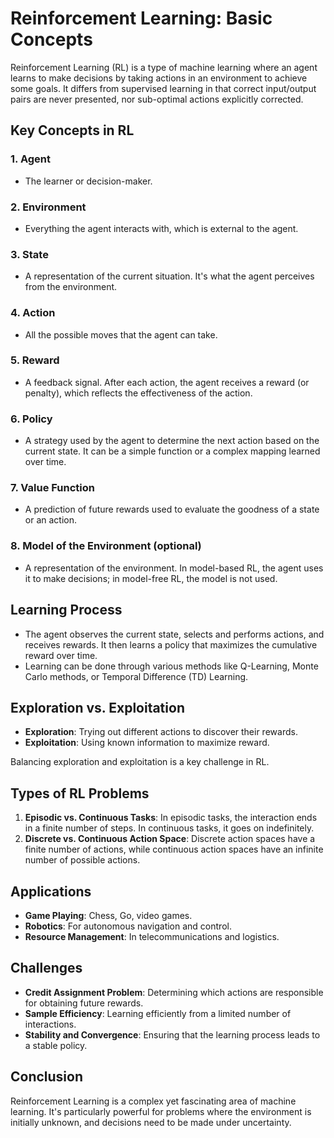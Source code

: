 # Reinforcement Learning: Basic Concepts

Reinforcement Learning (RL) is a type of machine learning where an agent learns to make decisions by taking actions in an environment to achieve some goals. It differs from supervised learning in that correct input/output pairs are never presented, nor sub-optimal actions explicitly corrected.

## Key Concepts in RL

### 1. Agent
- The learner or decision-maker.

### 2. Environment
- Everything the agent interacts with, which is external to the agent.

### 3. State
- A representation of the current situation. It's what the agent perceives from the environment.

### 4. Action
- All the possible moves that the agent can take.

### 5. Reward
- A feedback signal. After each action, the agent receives a reward (or penalty), which reflects the effectiveness of the action.

### 6. Policy
- A strategy used by the agent to determine the next action based on the current state. It can be a simple function or a complex mapping learned over time.

### 7. Value Function
- A prediction of future rewards used to evaluate the goodness of a state or an action.

### 8. Model of the Environment (optional)
- A representation of the environment. In model-based RL, the agent uses it to make decisions; in model-free RL, the model is not used.

## Learning Process

- The agent observes the current state, selects and performs actions, and receives rewards. It then learns a policy that maximizes the cumulative reward over time.
- Learning can be done through various methods like Q-Learning, Monte Carlo methods, or Temporal Difference (TD) Learning.

## Exploration vs. Exploitation

- **Exploration**: Trying out different actions to discover their rewards.
- **Exploitation**: Using known information to maximize reward.

Balancing exploration and exploitation is a key challenge in RL.

## Types of RL Problems

1. **Episodic vs. Continuous Tasks**: In episodic tasks, the interaction ends in a finite number of steps. In continuous tasks, it goes on indefinitely. 
2. **Discrete vs. Continuous Action Space**: Discrete action spaces have a finite number of actions, while continuous action spaces have an infinite number of possible actions.
## Applications

- **Game Playing**: Chess, Go, video games.
- **Robotics**: For autonomous navigation and control.
- **Resource Management**: In telecommunications and logistics.

## Challenges

- **Credit Assignment Problem**: Determining which actions are responsible for obtaining future rewards.
- **Sample Efficiency**: Learning efficiently from a limited number of interactions.
- **Stability and Convergence**: Ensuring that the learning process leads to a stable policy.

## Conclusion

Reinforcement Learning is a complex yet fascinating area of machine learning. It's particularly powerful for problems where the environment is initially unknown, and decisions need to be made under uncertainty.
